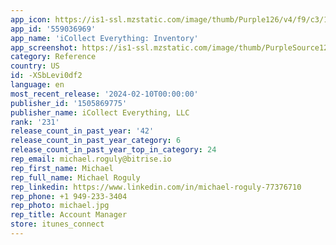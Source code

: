 ```yaml
---
app_icon: https://is1-ssl.mzstatic.com/image/thumb/Purple126/v4/f9/c3/1d/f9c31db4-0a57-cad1-eb5b-fe755ff90c12/AppIcon-0-0-1x_U007epad-0-0-85-220.png/1024x1024bb.png
app_id: '559036969'
app_name: 'iCollect Everything: Inventory'
app_screenshot: https://is1-ssl.mzstatic.com/image/thumb/PurpleSource124/v4/14/d9/26/14d9269a-8fa2-b6e5-8018-15383d6c2489/dc51dc1f-ad34-4066-b2ed-956bde50031c_6.5-inch_Screenshot_1.png/1242x2688bb.png
category: Reference
country: US
id: -XSbLevi0df2
language: en
most_recent_release: '2024-02-10T00:00:00'
publisher_id: '1505869775'
publisher_name: iCollect Everything, LLC
rank: '231'
release_count_in_past_year: '42'
release_count_in_past_year_category: 6
release_count_in_past_year_top_in_category: 24
rep_email: michael.roguly@bitrise.io
rep_first_name: Michael
rep_full_name: Michael Roguly
rep_linkedin: https://www.linkedin.com/in/michael-roguly-77376710
rep_phone: +1 949-233-3404
rep_photo: michael.jpg
rep_title: Account Manager
store: itunes_connect
---
```

